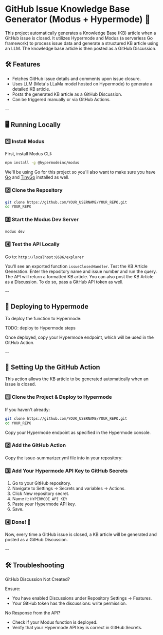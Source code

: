 # GitHub Issue Knowledge Base Generator (Modus + Hypermode) 🚀

This project automatically generates a Knowledge Base (KB) article when a GitHub issue is closed. It
utilizes Hypermode and Modus (a serverless Go framework) to process issue data and generate a
structured KB article using an LLM. The knowledge base article is then posted as a GitHub
Discussion.

## 🛠 Features

- Fetches GitHub issue details and comments upon issue closure.
- Uses LLM (Meta's LLaMa model hosted on Hypermode) to generate a detailed KB article.
- Posts the generated KB article as a GitHub Discussion.
- Can be triggered manually or via GitHub Actions.

--

## 🖥️ Running Locally

### 1️⃣ Install Modus

First, install Modus CLI:

```bash
npm install -g @hypermodeinc/modus
```

We'll be using Go for this project so you'll also want to make sure you have
[Go](https://go.dev/doc/install) and [TinyGo](https://tinygo.org/getting-started/install/) installed
as well.

### 2️⃣ Clone the Repository

```bash
git clone https://github.com/YOUR_USERNAME/YOUR_REPO.git
cd YOUR_REPO
```

### 3️⃣ Start the Modus Dev Server

```bash
modus dev
```

### 4️⃣ Test the API Locally

Go to: `http://localhost:8686/explorer`

You'll see an exported function `issueClosedHandler`. Test the KB Article Generation. Enter the
repository name and issue number and run the query. The API will return a formatted KB article. You
can also post the KB Article as a Discussion. To do so, pass a GitHub API token as well.

--

## 🚀 Deploying to Hypermode

To deploy the function to Hypermode:

TODO: deploy to Hypermode steps

Once deployed, copy your Hypermode endpoint, which will be used in the GitHub Action.

--

## 🔧 Setting Up the GitHub Action

This action allows the KB article to be generated automatically when an issue is closed.

### 1️⃣ Clone the Project & Deploy to Hypermode

If you haven't already:

```bash
git clone https://github.com/YOUR_USERNAME/YOUR_REPO.git
cd YOUR_REPO
```

Copy your Hypermode endpoint as specified in the Hypermode console.

### 2️⃣ Add the GitHub Action

Copy the issue-summarizer.yml file into in your repository:

### 3️⃣ Add Your Hypermode API Key to GitHub Secrets

1. Go to your GitHub repository.
2. Navigate to Settings → Secrets and variables → Actions.
3. Click New repository secret.
4. Name it: `HYPERMODE_API_KEY`
5. Paste your Hypermode API key.
6. Save.

### 4️⃣ Done! 🎉

Now, every time a GitHub issue is closed, a KB article will be generated and posted as a GitHub
Discussion.

--

## 🛠 Troubleshooting

GitHub Discussion Not Created?

Ensure:

- You have enabled Discussions under Repository Settings → Features.
- Your GitHub token has the discussions: write permission.

No Response from the API?

- Check if your Modus function is deployed.
- Verify that your Hypermode API key is correct in GitHub Secrets.
